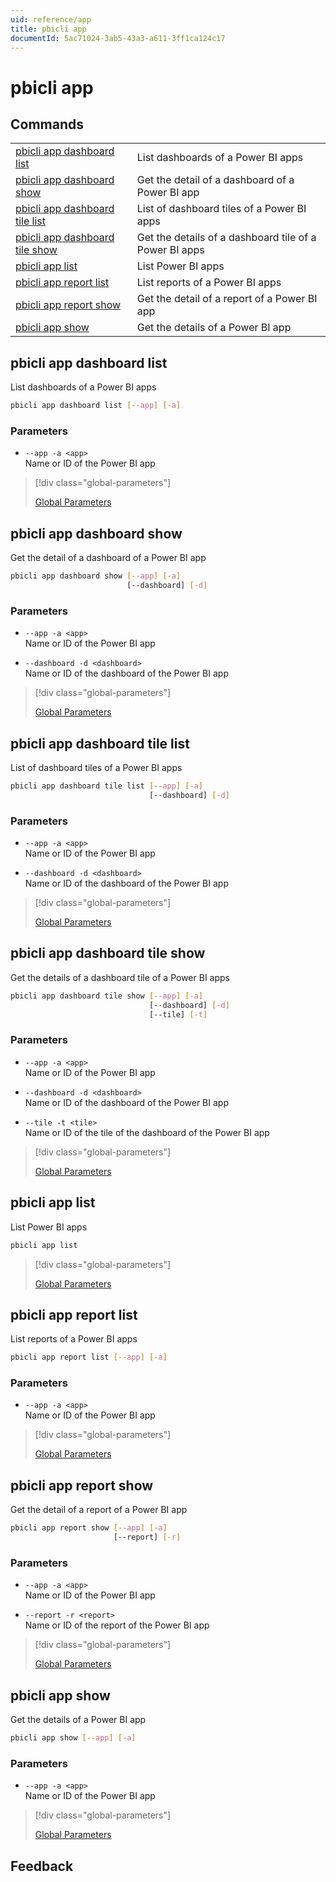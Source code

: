 ```yaml
---
uid: reference/app
title: pbicli app
documentId: 5ac71024-3ab5-43a3-a611-3ff1ca124c17
---
```


# pbicli app

## Commands

|                                                                   |                                                        |
| ----------------------------------------------------------------- | ------------------------------------------------------ |
| [pbicli app dashboard list](#pbicli-app-dashboard-list)           | List dashboards of a Power BI apps                     |
| [pbicli app dashboard show](#pbicli-app-dashboard-show)           | Get the detail of a dashboard of a Power BI app        |
| [pbicli app dashboard tile list](#pbicli-app-dashboard-tile-list) | List of dashboard tiles of a Power BI apps             |
| [pbicli app dashboard tile show](#pbicli-app-dashboard-tile-show) | Get the details of a dashboard tile of a Power BI apps |
| [pbicli app list](#pbicli-app-list)                               | List Power BI apps                                     |
| [pbicli app report list](#pbicli-app-report-list)                 | List reports of a Power BI apps                        |
| [pbicli app report show](#pbicli-app-report-show)                 | Get the detail of a report of a Power BI app           |
| [pbicli app show](#pbicli-app-show)                               | Get the details of a Power BI app                      |

## pbicli app dashboard list

List dashboards of a Power BI apps

```bash
pbicli app dashboard list [--app] [-a]
```

### Parameters

-   `--app -a <app>`<br/>Name or ID of the Power BI app

> [!div class="global-parameters"]
>
> [Global Parameters](xref:global)

## pbicli app dashboard show

Get the detail of a dashboard of a Power BI app

```bash
pbicli app dashboard show [--app] [-a]
                          [--dashboard] [-d]
```

### Parameters

-   `--app -a <app>`<br/>Name or ID of the Power BI app

-   `--dashboard -d <dashboard>`<br/>Name or ID of the dashboard of the Power BI app

> [!div class="global-parameters"]
>
> [Global Parameters](xref:global)

## pbicli app dashboard tile list

List of dashboard tiles of a Power BI apps

```bash
pbicli app dashboard tile list [--app] [-a]
                               [--dashboard] [-d]
```

### Parameters

-   `--app -a <app>`<br/>Name or ID of the Power BI app

-   `--dashboard -d <dashboard>`<br/>Name or ID of the dashboard of the Power BI app

> [!div class="global-parameters"]
>
> [Global Parameters](xref:global)

## pbicli app dashboard tile show

Get the details of a dashboard tile of a Power BI apps

```bash
pbicli app dashboard tile show [--app] [-a]
                               [--dashboard] [-d]
                               [--tile] [-t]
```

### Parameters

-   `--app -a <app>`<br/>Name or ID of the Power BI app

-   `--dashboard -d <dashboard>`<br/>Name or ID of the dashboard of the Power BI app

-   `--tile -t <tile>`<br/>Name or ID of the tile of the dashboard of the Power BI app

> [!div class="global-parameters"]
>
> [Global Parameters](xref:global)

## pbicli app list

List Power BI apps

```bash
pbicli app list
```

> [!div class="global-parameters"]
>
> [Global Parameters](xref:global)

## pbicli app report list

List reports of a Power BI apps

```bash
pbicli app report list [--app] [-a]
```

### Parameters

-   `--app -a <app>`<br/>Name or ID of the Power BI app

> [!div class="global-parameters"]
>
> [Global Parameters](xref:global)

## pbicli app report show

Get the detail of a report of a Power BI app

```bash
pbicli app report show [--app] [-a]
                       [--report] [-r]
```

### Parameters

-   `--app -a <app>`<br/>Name or ID of the Power BI app

-   `--report -r <report>`<br/>Name or ID of the report of the Power BI app

> [!div class="global-parameters"]
>
> [Global Parameters](xref:global)

## pbicli app show

Get the details of a Power BI app

```bash
pbicli app show [--app] [-a]
```

### Parameters

-   `--app -a <app>`<br/>Name or ID of the Power BI app

> [!div class="global-parameters"]
>
> [Global Parameters](xref:global)

## Feedback
